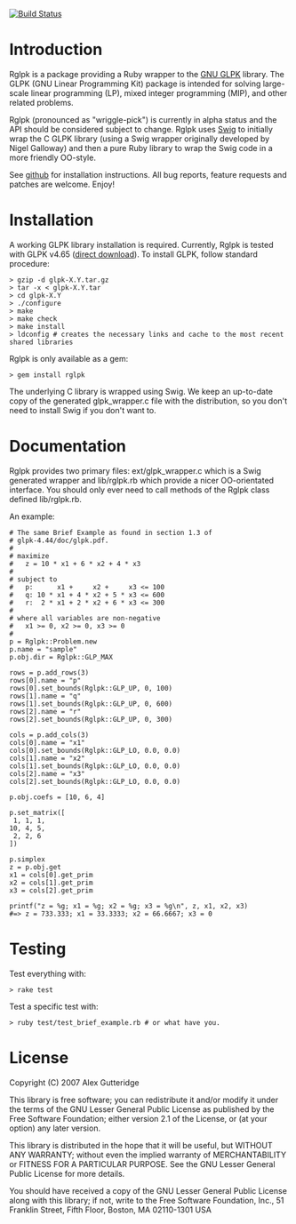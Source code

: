 [![Build Status](https://travis-ci.org/wtaysom/rglpk.svg)](https://travis-ci.org/wtaysom/rglpk)

# Introduction

Rglpk is a package providing a Ruby wrapper to the [GNU GLPK](http://www.gnu.org/software/glpk/) library.  The GLPK (GNU Linear Programming Kit) package is intended for solving large-scale linear programming (LP), mixed integer programming (MIP), and other related problems.

Rglpk (pronounced as "wriggle-pick") is currently in alpha status and the API should be considered subject to change.  Rglpk uses [Swig](http://www.swig.org/) to initially wrap the C GLPK library (using a Swig wrapper originally developed by Nigel Galloway) and then a pure Ruby library to wrap the Swig code in a more friendly OO-style.

See [github](http://github.com/wtaysom/rglpk) for installation instructions.  All bug reports, feature requests and patches are welcome.  Enjoy!

# Installation

A working GLPK library installation is required.  Currently, Rglpk is tested with GLPK v4.65 ([direct download](http://ftp.gnu.org/gnu/glpk/glpk-4.65.tar.gz)).  To install GLPK, follow standard procedure:

	> gzip -d glpk-X.Y.tar.gz
	> tar -x < glpk-X.Y.tar
	> cd glpk-X.Y
	> ./configure
	> make
	> make check
	> make install
	> ldconfig # creates the necessary links and cache to the most recent shared libraries

Rglpk is only available as a gem:

	> gem install rglpk

The underlying C library is wrapped using Swig.  We keep an up-to-date copy of the generated glpk_wrapper.c file with the distribution, so you don't need to install Swig if you don't want to.

# Documentation

Rglpk provides two primary files: ext/glpk_wrapper.c which is a Swig generated wrapper and lib/rglpk.rb which provide a nicer OO-orientated interface.  You should only ever need to call methods of the Rglpk class defined lib/rglpk.rb.

An example:

	# The same Brief Example as found in section 1.3 of 
	# glpk-4.44/doc/glpk.pdf.
	#
	# maximize
	#   z = 10 * x1 + 6 * x2 + 4 * x3
	#
	# subject to
	#   p:      x1 +     x2 +     x3 <= 100
	#   q: 10 * x1 + 4 * x2 + 5 * x3 <= 600
	#   r:  2 * x1 + 2 * x2 + 6 * x3 <= 300
	#
	# where all variables are non-negative
	#   x1 >= 0, x2 >= 0, x3 >= 0
	#    
	p = Rglpk::Problem.new
	p.name = "sample"
	p.obj.dir = Rglpk::GLP_MAX

	rows = p.add_rows(3)
	rows[0].name = "p"
	rows[0].set_bounds(Rglpk::GLP_UP, 0, 100)
	rows[1].name = "q"
	rows[1].set_bounds(Rglpk::GLP_UP, 0, 600)
	rows[2].name = "r"
	rows[2].set_bounds(Rglpk::GLP_UP, 0, 300)

	cols = p.add_cols(3)
	cols[0].name = "x1"
	cols[0].set_bounds(Rglpk::GLP_LO, 0.0, 0.0)
	cols[1].name = "x2"
	cols[1].set_bounds(Rglpk::GLP_LO, 0.0, 0.0)
	cols[2].name = "x3"
	cols[2].set_bounds(Rglpk::GLP_LO, 0.0, 0.0)

	p.obj.coefs = [10, 6, 4]

	p.set_matrix([
	 1, 1, 1,
	10, 4, 5,
	 2, 2, 6
	])

	p.simplex
	z = p.obj.get
	x1 = cols[0].get_prim
	x2 = cols[1].get_prim
	x3 = cols[2].get_prim

	printf("z = %g; x1 = %g; x2 = %g; x3 = %g\n", z, x1, x2, x3)
	#=> z = 733.333; x1 = 33.3333; x2 = 66.6667; x3 = 0

# Testing

Test everything with:

	> rake test

Test a specific test with:

	> ruby test/test_brief_example.rb # or what have you.

# License

Copyright (C) 2007 Alex Gutteridge

This library is free software; you can redistribute it and/or
modify it under the terms of the GNU Lesser General Public
License as published by the Free Software Foundation; either
version 2.1 of the License, or (at your option) any later version.

This library is distributed in the hope that it will be useful,
but WITHOUT ANY WARRANTY; without even the implied warranty of
MERCHANTABILITY or FITNESS FOR A PARTICULAR PURPOSE.  See the GNU
Lesser General Public License for more details.

You should have received a copy of the GNU Lesser General Public
License along with this library; if not, write to the Free Software
Foundation, Inc., 51 Franklin Street, Fifth Floor, Boston, MA  02110-1301  USA
